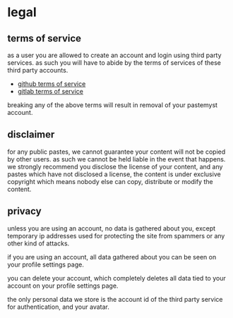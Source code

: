 # legal

## terms of service

as a user you are allowed to create an account and login using third party services. as such you will have to abide by the terms of services of these third party accounts.

* [github terms of service](https://docs.github.com/en/free-pro-team@latest/github/site-policy/github-terms-of-service)
* [gitlab terms of service](https://about.gitlab.com/terms/)

breaking any of the above terms will result in removal of your pastemyst account.

## disclaimer

for any public pastes, we cannot guarantee your content will not be copied by other users. as such we cannot be held liable in the event that happens. we strongly recommend you disclose the license of your content, and any pastes which have not disclosed a license, the content is under exclusive copyright which means nobody else can copy, distribute or modify the content.

## privacy

unless you are using an account, no data is gathered about you, except temporary ip addresses used for protecting the site from spammers or any other kind of attacks.

if you are using an account, all data gathered about you can be seen on your profile settings page.

you can delete your account, which completely deletes all data tied to your account on your profile settings page.

the only personal data we store is the account id of the third party service for authentication, and your avatar.
